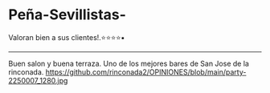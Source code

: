 # Peña-Sevillistas-
Valoran bien a sus clientes!.⭐⭐⭐⭐▪️
__________________________________________
Buen salon y buena terraza.
Uno de los mejores bares de San Jose de la rinconada.
https://github.com/rinconada2/OPINIONES/blob/main/party-2250007_1280.jpg
